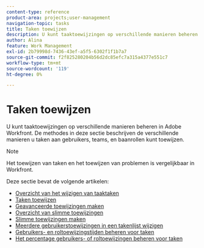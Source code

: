 ```yaml
---
content-type: reference
product-area: projects;user-management
navigation-topic: tasks
title: Taken toewijzen
description: U kunt taaktoewijzingen op verschillende manieren beheren in Adobe Workfront. De methodes in deze sectie beschrijven de verschillende manieren u taken aan gebruikers, teams, en baanrollen kunt toewijzen.
author: Alina
feature: Work Management
exl-id: 2b79998d-7436-43ef-a5f5-6302f1f1b7a7
source-git-commit: f2f825280204b56d2dc85efc7a315a4377e551c7
workflow-type: tm+mt
source-wordcount: '119'
ht-degree: 0%

---
```


# Taken toewijzen

U kunt taaktoewijzingen op verschillende manieren beheren in Adobe Workfront. De methodes in deze sectie beschrijven de verschillende manieren u taken aan gebruikers, teams, en baanrollen kunt toewijzen.

>[!NOTE]
>
>Het toewijzen van taken en het toewijzen van problemen is vergelijkbaar in Workfront.

Deze sectie bevat de volgende artikelen:

* [Overzicht van het wijzigen van taaktaken](../../../manage-work/tasks/assign-tasks/modify-task-assignments-overview.md)
* [Taken toewijzen](../../../manage-work/tasks/assign-tasks/assign-tasks.md)
* [Geavanceerde toewijzingen maken](../../../manage-work/tasks/assign-tasks/create-advanced-assignments.md)
* [Overzicht van slimme toewijzingen](../../../manage-work/tasks/assign-tasks/smart-assignments.md)
* [Slimme toewijzingen maken](../../../manage-work/tasks/assign-tasks/make-smart-assignments.md)
* [Meerdere gebruikerstoewijzingen in een takenlijst wijzigen](../../../manage-work/tasks/assign-tasks/modify-multiple-assignments-in-task-list.md)
* [Gebruikers- en roltoewijzingstijden beheren voor taken](../../../manage-work/tasks/assign-tasks/manage-allocation-hours-on-tasks.md)
* [Het percentage gebruikers- of roltoewijzingen beheren voor taken](../../../manage-work/tasks/assign-tasks/manage-allocation-percentage-on-tasks.md)

